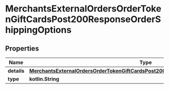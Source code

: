 
# MerchantsExternalOrdersOrderTokenGiftCardsPost200ResponseOrderShippingOptions

## Properties
Name | Type | Description | Notes
------------ | ------------- | ------------- | -------------
**details** | [**MerchantsExternalOrdersOrderTokenGiftCardsPost200ResponseOrderShippingOptionsDetails**](MerchantsExternalOrdersOrderTokenGiftCardsPost200ResponseOrderShippingOptionsDetails.md) |  |  [optional]
**type** | **kotlin.String** |  |  [optional]



